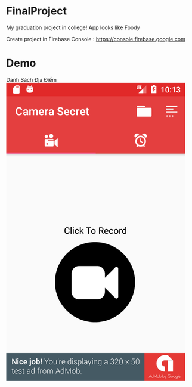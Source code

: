 # FinalProject
My graduation project in college! App looks like Foody

Create project in Firebase Console : https://console.firebase.google.com

# Demo
Danh Sách Địa Điểm
![](https://github.com/TrungNguyen1208/SecretCamera/blob/master/SecretCamera.png)
